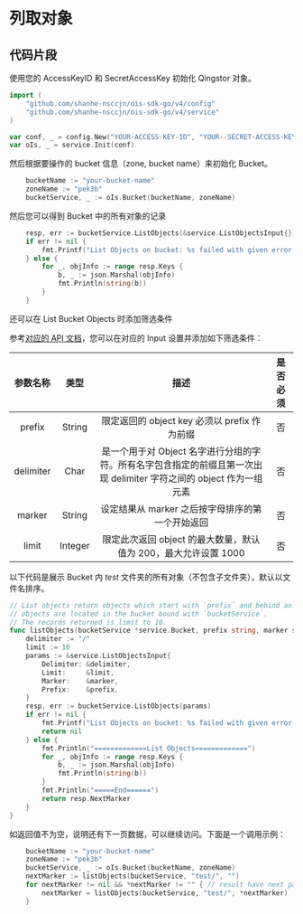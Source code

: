 # 列取对象

## 代码片段

使用您的 AccessKeyID 和 SecretAccessKey 初始化 Qingstor 对象。

```go
import (
	"github.com/shanhe-nsccjn/ois-sdk-go/v4/config"
	"github.com/shanhe-nsccjn/ois-sdk-go/v4/service"
)

var conf, _ = config.New("YOUR-ACCESS-KEY-ID", "YOUR--SECRET-ACCESS-KEY")
var oIs, _ = service.Init(conf)
```

然后根据要操作的 bucket 信息（zone, bucket name）来初始化 Bucket。

```go
	bucketName := "your-bucket-name"
	zoneName := "pek3b"
	bucketService, _ := oIs.Bucket(bucketName, zoneName)
```

然后您可以得到 Bucket 中的所有对象的记录

```go
    resp, err := bucketService.ListObjects(&service.ListObjectsInput{})
    if err != nil {
        fmt.Printf("List Objects on bucket: %s failed with given error: %s\n", bucketName, err)
    } else {
        for _, objInfo := range resp.Keys {
            b, _ := json.Marshal(objInfo)
            fmt.Println(string(b))
        }
    }
```

还可以在 List Bucket Objects 时添加筛选条件

参考[对应的 API 文档](https://docsv3.shanhe.com/ois/api/bucket/get)，您可以在对应的 Input 设置并添加如下筛选条件：

|   参数名称    |   类型    |                                   描述                                    | 是否必须 |
|:---------:|:-------:|:-----------------------------------------------------------------------:|:----:|
|  prefix   | String  |                    限定返回的 object key 必须以 prefix 作为前缀                     |  否   |
| delimiter |  Char   | 是一个用于对 Object 名字进行分组的字符。所有名字包含指定的前缀且第一次出现 delimiter 字符之间的 object 作为一组元素 |  否   |
|  marker   | String  |                      设定结果从 marker 之后按字母排序的第一个开始返回                       |  否   |
|   limit   | Integer |                限定此次返回 object 的最大数量，默认值为 200，最大允许设置 1000                 |  否   |

以下代码是展示 Bucket 内 *test* 文件夹的所有对象（不包含子文件夹），默认以文件名排序。

```go
// List objects return objects which start with `prefix` and behind an object named `marker`.
// objects are located in the bucket bound with `bucketService`.
// The records returned is limit to 10.
func listObjects(bucketService *service.Bucket, prefix string, marker string) *string {
	delimiter := "/"
	limit := 10
	params := &service.ListObjectsInput{
		Delimiter: &delimiter,
		Limit:     &limit,
		Marker:    &marker,
		Prefix:    &prefix,
	}
	resp, err := bucketService.ListObjects(params)
	if err != nil {
		fmt.Printf("List Objects on bucket: %s failed with given error: %s\n", *bucketService.Properties.BucketName, err)
		return nil
	} else {
		fmt.Println("=============List Objects=============")
		for _, objInfo := range resp.Keys {
			b, _ := json.Marshal(objInfo)
			fmt.Println(string(b))
		}
		fmt.Println("=====End======")
		return resp.NextMarker
	}
}
```

如返回值不为空，说明还有下一页数据，可以继续访问。下面是一个调用示例：

```go
	bucketName := "your-bucket-name"
	zoneName := "pek3b"
	bucketService, _ := oIs.Bucket(bucketName, zoneName)
	nextMarker := listObjects(bucketService, "test/", "")
	for nextMarker != nil && *nextMarker != "" { // result have next page
		nextMarker = listObjects(bucketService, "test/", *nextMarker)
	}
```